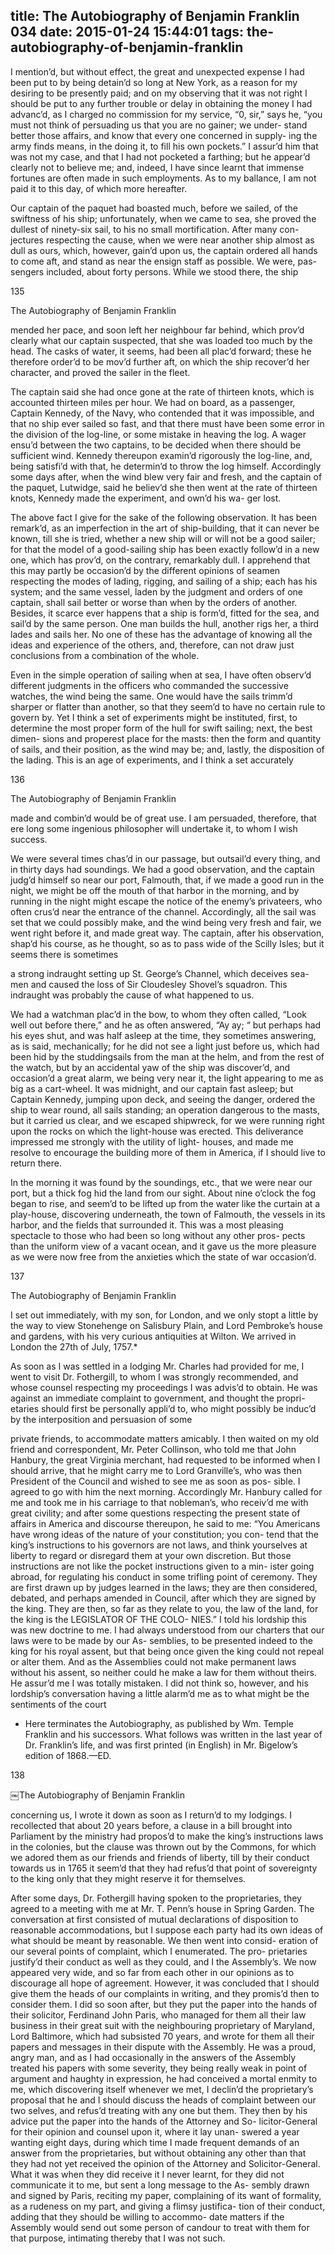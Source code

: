 title: The Autobiography of Benjamin Franklin 034
date: 2015-01-24 15:44:01
tags: the-autobiography-of-benjamin-franklin
---

I mention’d, but without effect, the great and unexpected expense I had been put to by being detain’d so long at New York, as a reason for my desiring to be presently paid; and on my observing that it was not right I should be put to any further trouble or delay in obtaining the money I had advanc’d, as I charged no commission for my service, “0, sir,” says he, “you must not think of persuading us that you are no gainer; we under- stand better those affairs, and know that every one concerned in supply- ing the army finds means, in the doing it, to fill his own pockets.” I assur’d him that was not my case, and that I had not pocketed a farthing; but he appear’d clearly not to believe me; and, indeed, I have since learnt that immense fortunes are often made in such employments. As to my ballance, I am not paid it to this day, of which more hereafter.

Our captain of the paquet had boasted much, before we sailed, of the swiftness of his ship; unfortunately, when we came to sea, she proved the dullest of ninety-six sail, to his no small mortification. After many con- jectures respecting the cause, when we were near another ship almost as dull as ours, which, however, gain’d upon us, the captain ordered all hands to come aft, and stand as near the ensign staff as possible. We were, pas- sengers included, about forty persons. While we stood there, the ship

135

The Autobiography of Benjamin Franklin

mended her pace, and soon left her neighbour far behind, which prov’d clearly what our captain suspected, that she was loaded too much by the head. The casks of water, it seems, had been all plac’d forward; these he therefore order’d to be mov’d further aft, on which the ship recover’d her character, and proved the sailer in the fleet.

The captain said she had once gone at the rate of thirteen knots, which is accounted thirteen miles per hour. We had on board, as a passenger, Captain Kennedy, of the Navy, who contended that it was impossible, and that no ship ever sailed so fast, and that there must have been some error in the division of the log-line, or some mistake in heaving the log. A wager ensu’d between the two captains, to be decided when there should be sufficient wind. Kennedy thereupon examin’d rigorously the log-line, and, being satisfi’d with that, he determin’d to throw the log himself. Accordingly some days after, when the wind blew very fair and fresh, and the captain of the paquet, Lutwidge, said he believ’d she then went at the rate of thirteen knots, Kennedy made the experiment, and own’d his wa- ger lost.

The above fact I give for the sake of the following observation. It has been remark’d, as an imperfection in the art of ship-building, that it can never be known, till she is tried, whether a new ship will or will not be a good sailer; for that the model of a good-sailing ship has been exactly follow’d in a new one, which has prov’d, on the contrary, remarkably dull. I apprehend that this may partly be occasion’d by the different opinions of seamen respecting the modes of lading, rigging, and sailing of a ship; each has his system; and the same vessel, laden by the judgment and orders of one captain, shall sail better or worse than when by the orders of another. Besides, it scarce ever happens that a ship is form’d, fitted for the sea, and sail’d by the same person. One man builds the hull, another rigs her, a third lades and sails her. No one of these has the advantage of knowing all the ideas and experience of the others, and, therefore, can not draw just conclusions from a combination of the whole.

Even in the simple operation of sailing when at sea, I have often observ’d different judgments in the officers who commanded the successive watches, the wind being the same. One would have the sails trimm’d sharper or flatter than another, so that they seem’d to have no certain rule to govern by. Yet I think a set of experiments might be instituted, first, to determine the most proper form of the hull for swift sailing; next, the best dimen- sions and properest place for the masts: then the form and quantity of sails, and their position, as the wind may be; and, lastly, the disposition of the lading. This is an age of experiments, and I think a set accurately

136

The Autobiography of Benjamin Franklin

made and combin’d would be of great use. I am persuaded, therefore, that ere long some ingenious philosopher will undertake it, to whom I wish success.

We were several times chas’d in our passage, but outsail’d every thing, and in thirty days had soundings. We had a good observation, and the captain judg’d himself so near our port, Falmouth, that, if we made a good run in the night, we might be off the mouth of that harbor in the morning, and by running in the night might escape the notice of the enemy’s privateers, who often crus’d near the entrance of the channel. Accordingly, all the sail was set that we could possibly make, and the wind being very fresh and fair, we went right before it, and made great way. The captain, after his observation, shap’d his course, as he thought, so as to pass wide of the Scilly Isles; but it seems there is sometimes

a strong indraught setting up St. George’s Channel, which deceives sea- men and caused the loss of Sir Cloudesley Shovel’s squadron. This indraught was probably the cause of what happened to us.

We had a watchman plac’d in the bow, to whom they often called, “Look well out before there,” and he as often answered, “Ay ay; “ but perhaps had his eyes shut, and was half asleep at the time, they sometimes answering, as is said, mechanically; for he did not see a light just before us, which had been hid by the studdingsails from the man at the helm, and from the rest of the watch, but by an accidental yaw of the ship was discover’d, and occasion’d a great alarm, we being very near it, the light appearing to me as big as a cart-wheel. It was midnight, and our captain fast asleep; but Captain Kennedy, jumping upon deck, and seeing the danger, ordered the ship to wear round, all sails standing; an operation dangerous to the masts, but it carried us clear, and we escaped shipwreck, for we were running right upon the rocks on which the light-house was erected. This deliverance impressed me strongly with the utility of light- houses, and made me resolve to encourage the building more of them in America, if I should live to return there.

In the morning it was found by the soundings, etc., that we were near our port, but a thick fog hid the land from our sight. About nine o’clock the fog began to rise, and seem’d to be lifted up from the water like the curtain at a play-house, discovering underneath, the town of Falmouth, the vessels in its harbor, and the fields that surrounded it. This was a most pleasing spectacle to those who had been so long without any other pros- pects than the uniform view of a vacant ocean, and it gave us the more pleasure as we were now free from the anxieties which the state of war occasion’d.

137

The Autobiography of Benjamin Franklin

I set out immediately, with my son, for London, and we only stopt a little by the way to view Stonehenge on Salisbury Plain, and Lord Pembroke’s house and gardens, with his very curious antiquities at Wilton. We arrived in London the 27th of July, 1757.*

As soon as I was settled in a lodging Mr. Charles had provided for me, I went to visit Dr. Fothergill, to whom I was strongly recommended, and whose counsel respecting my proceedings I was advis’d to obtain. He was against an immediate complaint to government, and thought the propri- etaries should first be personally appli’d to, who might possibly be induc’d by the interposition and persuasion of some

private friends, to accommodate matters amicably. I then waited on my old friend and correspondent, Mr. Peter Collinson, who told me that John Hanbury, the great Virginia merchant, had requested to be informed when I should arrive, that he might carry me to Lord Granville’s, who was then President of the Council and wished to see me as soon as pos- sible. I agreed to go with him the next morning. Accordingly Mr. Hanbury called for me and took me in his carriage to that nobleman’s, who receiv’d me with great civility; and after some questions respecting the present state of affairs in America and discourse thereupon, he said to me: “You Americans have wrong ideas of the nature of your constitution; you con- tend that the king’s instructions to his governors are not laws, and think yourselves at liberty to regard or disregard them at your own discretion. But those instructions are not like the pocket instructions given to a min- ister going abroad, for regulating his conduct in some trifling point of ceremony. They are first drawn up by judges learned in the laws; they are then considered, debated, and perhaps amended in Council, after which they are signed by the king. They are then, so far as they relate to you, the law of the land, for the king is the LEGISLATOR OF THE COLO- NIES.” I told his lordship this was new doctrine to me. I had always understood from our charters that our laws were to be made by our As- semblies, to be presented indeed to the king for his royal assent, but that being once given the king could not repeal or alter them. And as the Assemblies could not make permanent laws without his assent, so neither could he make a law for them without theirs. He assur’d me I was totally mistaken. I did not think so, however, and his lordship’s conversation having a little alarm’d me as to what might be the sentiments of the court

* Here terminates the Autobiography, as published by Wm. Temple Franklin and his successors. What follows was written in the last year of Dr. Franklin’s life, and was first printed (in English) in Mr. Bigelow’s edition of 1868.—ED.

138

￼The Autobiography of Benjamin Franklin

concerning us, I wrote it down as soon as I return’d to my lodgings. I recollected that about 20 years before, a clause in a bill brought into Parliament by the ministry had propos’d to make the king’s instructions laws in the colonies, but the clause was thrown out by the Commons, for which we adored them as our friends and friends of liberty, till by their conduct towards us in 1765 it seem’d that they had refus’d that point of sovereignty to the king only that they might reserve it for themselves.

After some days, Dr. Fothergill having spoken to the proprietaries, they agreed to a meeting with me at Mr. T. Penn’s house in Spring Garden. The conversation at first consisted of mutual declarations of disposition to reasonable accommodations, but I suppose each party had its own ideas of what should be meant by reasonable. We then went into consid- eration of our several points of complaint, which I enumerated. The pro- prietaries justify’d their conduct as well as they could, and I the Assembly’s. We now appeared very wide, and so far from each other in our opinions as to discourage all hope of agreement. However, it was concluded that I should give them the heads of our complaints in writing, and they promis’d then to consider them. I did so soon after, but they put the paper into the hands of their solicitor, Ferdinand John Paris, who managed for them all their law business in their great suit with the neighbouring proprietary of Maryland, Lord Baltimore, which had subsisted 70 years, and wrote for them all their papers and messages in their dispute with the Assembly. He was a proud, angry man, and as I had occasionally in the answers of the Assembly treated his papers with some severity, they being really weak in point of argument and haughty in expression, he had conceived a mortal enmity to me, which discovering itself whenever we met, I declin’d the proprietary’s proposal that he and I should discuss the heads of complaint between our two selves, and refus’d treating with any one but them. They then by his advice put the paper into the hands of the Attorney and So- licitor-General for their opinion and counsel upon it, where it lay unan- swered a year wanting eight days, during which time I made frequent demands of an answer from the proprietaries, but without obtaining any other than that they had not yet received the opinion of the Attorney and Solicitor-General. What it was when they did receive it I never learnt, for they did not communicate it to me, but sent a long message to the As- sembly drawn and signed by Paris, reciting my paper, complaining of its want of formality, as a rudeness on my part, and giving a flimsy justifica- tion of their conduct, adding that they should be willing to accommo- date matters if the Assembly would send out some person of candour to treat with them for that purpose, intimating thereby that I was not such.

